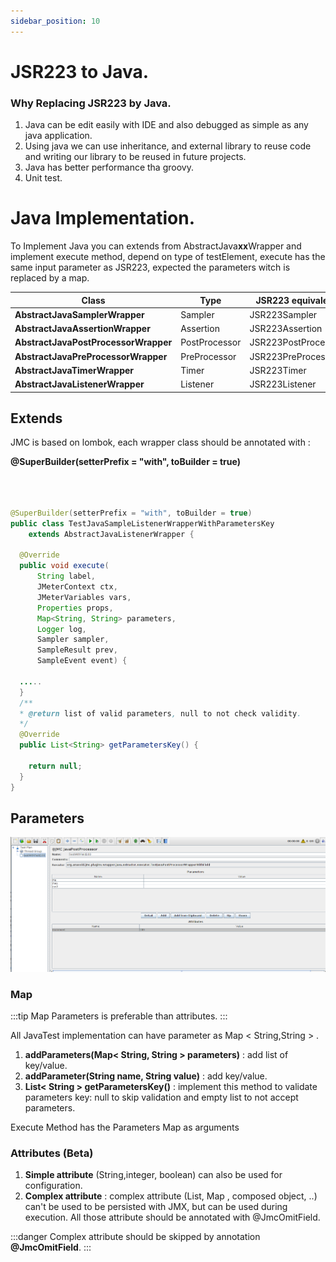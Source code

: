 ```yaml
---
sidebar_position: 10
---
```


# JSR223 to Java.

### Why Replacing JSR223 by Java.

1. Java can be edit easily with IDE and also debugged as simple as any java application.
1. Using java we can use inheritance, and external library to reuse code and writing our library to be reused in future projects.
1. Java has better performance tha groovy.
1. Unit test.

# Java Implementation.

To Implement Java you can extends from AbstractJava**xx**Wrapper and implement execute method, depend on type of testElement, execute has the same input parameter as JSR223, expected the parameters witch is replaced by a map.

| Class                                | Type          | JSR223 equivalent   |
| ------------------------------------ | ------------- | ------------------- |
| **AbstractJavaSamplerWrapper**       | Sampler       | JSR223Sampler       |
| **AbstractJavaAssertionWrapper**     | Assertion     | JSR223Assertion     |
| **AbstractJavaPostProcessorWrapper** | PostProcessor | JSR223PostProcessor |
| **AbstractJavaPreProcessorWrapper**  | PreProcessor  | JSR223PreProcessor  |
| **AbstractJavaTimerWrapper**         | Timer         | JSR223Timer         |
| **AbstractJavaListenerWrapper**      | Listener      | JSR223Listener      |

## Extends

JMC is based on lombok, each wrapper class should be annotated with :

**@SuperBuilder(setterPrefix = "with", toBuilder = true)**

```java



@SuperBuilder(setterPrefix = "with", toBuilder = true)
public class TestJavaSampleListenerWrapperWithParametersKey
    extends AbstractJavaListenerWrapper {

  @Override
  public void execute(
      String label,
      JMeterContext ctx,
      JMeterVariables vars,
      Properties props,
      Map<String, String> parameters,
      Logger log,
      Sampler sampler,
      SampleResult prev,
      SampleEvent event) {

  .....
  }
  /**
  * @return list of valid parameters, null to not check validity.
  */
  @Override
  public List<String> getParametersKey() {

    return null;
  }
}

```

## Parameters

![jmeter-debug-Intellij](/img/jplugins/java-ui.png)

### Map

:::tip
Map Parameters is preferable than attributes.
:::

All JavaTest implementation can have parameter as Map < String,String > .

1. **addParameters(Map< String, String > parameters)** : add list of key/value.
2. **addParameter(String name, String value)** : add key/value.
3. **List< String > getParametersKey()** : implement this method to validate parameters key: null to skip validation and empty list to not accept parameters.

Execute Method has the Parameters Map as arguments

### Attributes (Beta)

1. **Simple attribute** (String,integer, boolean) can also be used for configuration.
2. **Complex attribute** : complex attribute (List, Map , composed object, ..) can't be used to be persisted with JMX, but can be used during execution. All those attribute should be annotated with @JmcOmitField.

:::danger
Complex attribute should be skipped by annotation **@JmcOmitField**.
:::
